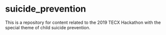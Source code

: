 # suicide_prevention
This is a repository for content related to the 2019 TECX Hackathon with the special theme of child suicide prevention.
